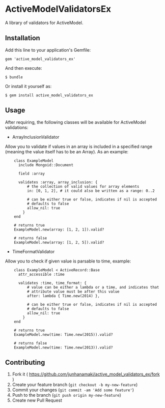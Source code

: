 # ActiveModelValidatorsEx

A library of validators for ActiveModel.

## Installation

Add this line to your application's Gemfile:

    gem 'active_model_validators_ex'

And then execute:

    $ bundle

Or install it yourself as:

    $ gem install active_model_validators_ex

## Usage

After requiring, the following classes will be available for ActiveModel
validations:

  * ArrayInclusionValidator

   Allow you to validate if values in an array is included in a specified range
   (meaning the value itself has to be an Array). As an example:

        class ExampleModel
          include Mongoid::Document

          field :array

          validates :array, array_inclusion: {
              # the collection of valid values for array elements
              in: [0, 1, 2], # it could also be written as a range: 0..2

              # can be either true or false, indicates if nil is accepted
              # defaults to false
              allow_nil: true
            }
        end

        # returns true
        ExampleModel.new(array: [1, 2, 1]).valid?

        # returns false
        ExampleModel.new(array: [1, 2, 5]).valid?

  * TimeFormatValidator

   Allow you to check if given value is parsable to time, example:

        class ExampleModel < ActiveRecord::Base
          attr_accessible :time

          validates :time, time_format: {
              # value can be either a lambda or a time, and indicates that
              # attribute value must be after this value
              after: lambda { Time.new(2014) },

              # can be either true or false, indicates if nil is accepted
              # defaults to false
              allow_nil: true
            }
        end

        # returns true
        ExampleModel.new(time: Time.new(2015)).valid?

        # returns false
        ExampleModel.new(time: Time.new(2013)).valid?

## Contributing

1. Fork it ( https://github.com/junhanamaki/active_model_validators_ex/fork )
2. Create your feature branch (`git checkout -b my-new-feature`)
3. Commit your changes (`git commit -am 'Add some feature'`)
4. Push to the branch (`git push origin my-new-feature`)
5. Create new Pull Request

